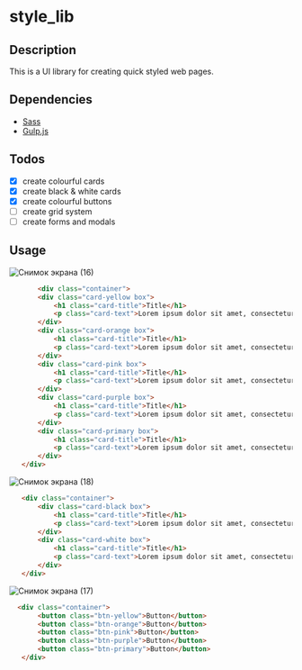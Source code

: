 # style_lib

## Description
This is a UI library for creating quick styled web pages.
## Dependencies
- [Sass](https://sass-lang.com/)
- [Gulp.js](https://gulpjs.com/)

## Todos
- [x] create colourful cards
- [x] create black & white cards
- [x] create colourful buttons
- [ ] create grid system
- [ ] create forms and modals

## Usage
![Снимок экрана (16)](https://user-images.githubusercontent.com/84850871/168440097-db41912c-eb5f-4348-a358-434aad4c4e0c.png)
 ```html
        <div class="container">
        <div class="card-yellow box">
            <h1 class="card-title">Title</h1>
            <p class="card-text">Lorem ipsum dolor sit amet, consectetur adipisicing elit. Accusamus, atque.</p>
        </div>
        <div class="card-orange box">
            <h1 class="card-title">Title</h1>
            <p class="card-text">Lorem ipsum dolor sit amet, consectetur adipisicing elit. Accusamus, atque.</p>
        </div>
        <div class="card-pink box">
            <h1 class="card-title">Title</h1>
            <p class="card-text">Lorem ipsum dolor sit amet, consectetur adipisicing elit. Accusamus, atque.</p>
        </div>
        <div class="card-purple box">
            <h1 class="card-title">Title</h1>
            <p class="card-text">Lorem ipsum dolor sit amet, consectetur adipisicing elit. Accusamus, atque.</p>
        </div>
        <div class="card-primary box">
            <h1 class="card-title">Title</h1>
            <p class="card-text">Lorem ipsum dolor sit amet, consectetur adipisicing elit. Accusamus, atque.</p>
        </div>
    </div>
 ```

![Снимок экрана (18)](https://user-images.githubusercontent.com/84850871/168440103-b3e4fc48-bdec-4de1-b999-db0b9de41d96.png)
 ```html
    <div class="container">
        <div class="card-black box">
            <h1 class="card-title">Title</h1>
            <p class="card-text">Lorem ipsum dolor sit amet, consectetur adipisicing elit. Accusamus, atque.</p>
        </div>
        <div class="card-white box">
            <h1 class="card-title">Title</h1>
            <p class="card-text">Lorem ipsum dolor sit amet, consectetur adipisicing elit. Accusamus, atque.</p>
        </div>
    </div>
```

![Снимок экрана (17)](https://user-images.githubusercontent.com/84850871/168440114-e9d8bb60-9cde-430e-aec9-f7f4100d90db.png)
 ```html
   <div class="container">
        <button class="btn-yellow">Button</button>
        <button class="btn-orange">Button</button>
        <button class="btn-pink">Button</button>
        <button class="btn-purple">Button</button>
        <button class="btn-primary">Button</button>
    </div>
```


